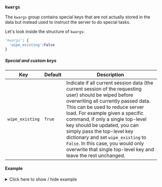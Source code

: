 ### `kwargs`
The `kwargs` group contains special keys that are not actually stored in the data but instead used to instruct the server to do special tasks.

Let's look inside the structure of `kwargs`:
```py
'kwargs': {
  'wipe_existing':False
}
```

##### Special and custom keys
Key | Default | Description
--- | ------- | -----------
`wipe_existing` | `True` | Indicate if all current session data (the current session of the requesting user) should be wiped before overwriting all currently passed data. This can be used to reduce server load. For example given a specific command, if only a single top-level key should be updated, you can simply pass the top-level key dictionary and set `wipe_existing` to `False`. In this case, you would only overwrite that single top-level key and leave the rest unchanged.

#### Example

<details>
  <summary>Click here to show / hide example</summary>

```py
'kwargs': {
  'wipe_existing':False
}
```
</details>
